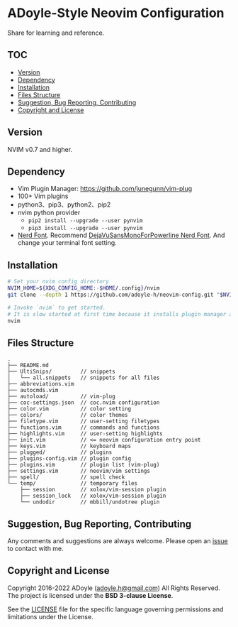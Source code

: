 # ADoyle-Style Neovim Configuration

Share for learning and reference.

## TOC

<!-- MarkdownTOC GFM -->

- [Version](#version)
- [Dependency](#dependency)
- [Installation](#installation)
- [Files Structure](#files-structure)
- [Suggestion, Bug Reporting, Contributing](#suggestion-bug-reporting-contributing)
- [Copyright and License](#copyright-and-license)

<!-- /MarkdownTOC -->

## Version

NVIM v0.7 and higher.

## Dependency

- Vim Plugin Manager: https://github.com/junegunn/vim-plug
- 100+ Vim plugins
- python3、pip3、python2、pip2
- nvim python provider
  - `pip2 install --upgrade --user pynvim`
  - `pip3 install --upgrade --user pynvim`
- [Nerd Font][]. Recommend [DejaVuSansMonoForPowerline Nerd Font][font]. And change your terminal font setting.

## Installation

```sh
# Set your nvim config directory
NVIM_HOME=${XDG_CONFIG_HOME:-$HOME/.config}/nvim
git clone --depth 1 https://github.com/adoyle-h/neovim-config.git "$NVIM_HOME"

# Invoke `nvim` to get started.
# It is slow started at first time because it installs plugin manager and plugins automatically. Please be patient.
nvim
```

## Files Structure

```
.
├── README.md
├── UltiSnips/         // snippets
│   └── all.snippets   // snippets for all files
├── abbreviations.vim
├── autocmds.vim
├── autoload/          // vim-plug
├── coc-settings.json  // coc.nvim configuration
├── color.vim          // color setting
├── colors/            // color themes
├── filetype.vim       // user-setting filetypes
├── functions.vim      // commands and functions
├── highlights.vim     // user-setting highlights
├── init.vim           // <= neovim configuration entry point
├── keys.vim           // keyboard maps
├── plugged/           // plugins
├── plugins-config.vim // plugin config
├── plugins.vim        // plugin list (vim-plug)
├── settings.vim       // neovim/vim settings
├── spell/             // spell check
└── temp/              // temporary files
    ├── session        // xolox/vim-session plugin
    ├── session_lock   // xolox/vim-session plugin
    └── undodir        // mbbill/undotree plugin
```

## Suggestion, Bug Reporting, Contributing

Any comments and suggestions are always welcome. Please open an [issue][] to contact with me.

## Copyright and License

Copyright 2016-2022 ADoyle (adoyle.h@gmail.com) All Rights Reserved. The project is licensed under the **BSD 3-clause License**.

See the [LICENSE][] file for the specific language governing permissions and limitations under the License.


<!-- links -->

[issue]: https://github.com/adoyle-h/neovim-config/issues
[LICENSE]: ./LICENSE
[font]: https://github.com/ryanoasis/nerd-fonts/tree/master/patched-fonts/DejaVuSansMono
[Nerd Font]: https://github.com/ryanoasis/nerd-fonts
